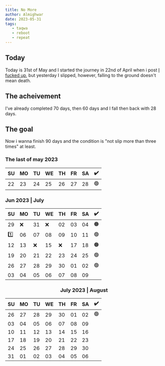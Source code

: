 ```yaml
---
title: No More
author: Almighwar
date: 2023-05-31
tags:
   - taqwa
   - reboot
   - repeat
---
```


## Today

Today is 31st of May and  I started the journey in 22nd of April when i post [I fucked up](/i/fucked/up), but yesterday I slipped, however, falling to the ground doesn't mean death.

## The acheivement 

I've already completed 70 days, then 60 days and I fall then back with 28 days. 

## The goal

Now i wanna finish 90 days and the condition is "not slip more than three times" at least.


   
### The last of may 2023
<div id="header" align="center" style="text-align: center;">
   
|SU|MO|TU|WE|TH|FR|SA|:heavy_check_mark:|
|-|-|-|-|-|-|-|-|
|22|23|24|25|26|27|28|:green_circle:|
   
</div>

### Jun 2023 | July
<div id="header" align="center" style="text-align: center;">

|SU|MO|TU|WE|TH|FR|SA|:heavy_check_mark:|
|-|-|-|-|-|-|-|-|
|29|:x:|31|:x:|02|03|04|:orange_circle:|
|:one:|06|07|08|09|10|11|:green_circle:|
|12|13|:x:|15|:x:|17|18|:orange_circle:|
|19|20|21|22|23|24|25|:green_circle:|
|26|27|28|29|30|01|02|:green_circle:|
|03|04|05|06|07|08|09||

### July 2023 | August
<div id="header" align="center" style="text-align: center;">
   
|SU|MO|TU|WE|TH|FR|SA|:heavy_check_mark:|
|-|-|-|-|-|-|-|-|
|26|27|28|29|30|01|02|:green_circle:|
|03|04|05|06|07|08|09||
|10|11|12|13|14|15|16||
|17|18|19|20|21|22|23||
|24|25|26|27|28|29|30||
|31|01|02|03|04|05|06||

</div>
